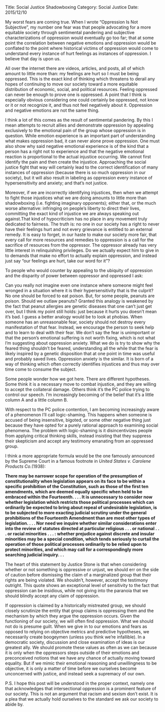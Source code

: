 Title: Social Justice Shadowboxing
Category: Social Justice
Date: 2015/12/10

My worst fears are coming true. When I wrote “Oppression Is Not Subjective”, my number one fear was that people advocating for a more equitable society through sentimental pandering and subjective characterizations of oppression would eventually go too far; that at some point the correlation between negative emotions and oppression would be conflated to the point where historical victims of oppression would come to understand every instance of hurt feelings as instances of oppression. I believe that day is upon us.

All over the internet there are videos, articles, and posts, all of which amount to little more than: my feelings are hurt so I must be being oppressed. This is the exact kind of thinking which threatens to derail any hopes of continuing to move our society toward a more equitable distribution of economic, social, and political resources. Feeling oppressed can never be enough to prove one is oppressed. A point that I think is especially obvious considering one could certainly be oppressed, not know or it or not recognize it, and thus not feel negatively about it. Oppression and negative emotions are not the same thing.

I think a lot of this comes as the result of sentimental pandering. By this I mean attempts to recruit allies and demonstrate oppression by appealing exclusively to the emotional pain of the group whose oppression is in question. While emotion experience is an important part of understanding what makes oppression bad, it can never alone prove oppression. One must also show why said negative emotional experience is of the kind that a person has a right not to experience and that the negative emotional reaction is proportional to the actual injustice occurring. We cannot first identify the pain and then create the injustice. Approaching the social justice fight that way will certainly lead to the correct identification of many instances of oppression (because there is so much oppression in our society), but it will also result in labeling as oppression every instance of hypersensitivity and anxiety; and that’s not justice.

Moreover, if we are incorrectly identifying injustices, then when we attempt to fight those injustices what we are doing amounts to little more than shadowboxing (i.e. fighting imaginary opponents); either that, or the much worse alternative: infringing on people’s liberty to direct their lives, committing the exact kind of injustice we are always speaking out against.That kind of hypocriticism has no place in any movement truly dedicated to fairness. The truth is: no one in our society has a right to never have their feelings hurt and not every grievance is entitled to an external remedy. It is easy to forget, in our haste to make our society more fair, that every call for more resources and remedies to oppression is a call for the sacrifice of resources from the oppressor. The oppressor already has very little interest in relinquishing privileges. Do we actually expect him to give in to demands that make no effort to actually explain oppression, and instead just say “our feelings are hurt, take our word for it”?

To people who would counter by appealing to the ubiquity of oppression and the disparity of power between oppressor and oppressed I ask:

Can you really not imagine even one instance where someone might feel wronged in a situation where it is their hypersensitivity that is the culprit? No one should be forced to eat poison. But, for some people, peanuts are poison. Should we outlaw peanuts? Granted this analogy is weakened by the fact that peanut allergies are genetic diseases that one can’t just get over, but I think my point still holds: just because it hurts you doesn’t mean it’s bad. I guess a better analogy would be to look at phobias. When someone has an unreasonable fear, society should not destroy every manifestation of that fear. Instead, we encourage the person to seek help and to learn to deal with their fear. We don’t say the fear is unimportant or that the person’s emotional suffering is not worth fixing, which is not what I’m suggesting about oppression anxiety. What we do is try to show why the feared thing shouldn’t be feared, understanding all the while that the fear is likely inspired by a genetic disposition that at one point in time was useful and probably saved lives. Oppression anxiety is the similar. It is born of a way of thinking which often correctly identifies injustices and thus may over time come to consume the subject.

Some people wonder how we got here. There are different hypotheses. Some think it is a necessary move to combat injustice, and they are willing to accept the collateral damage. Others think it’s the PC police trying to control our speech. I’m increasingly becoming of the belief that it’s a little column A and a little column B.

With respect to the PC police contention, I am becoming increasingly aware of a phenomenon I’ll call logic-shaming. This happens when someone is accused of being insensitive, bigoted, or some other negative thing just because they have opted for a purely rational approach to examining social phenomena. The problem with logic-shaming is it disincentivizes people from applying critical thinking skills, instead insisting that they suppress their skepticism and accept any testimony emanating from an oppressed group.

I think a more appropriate formula would be the one famously announced by the Supreme Court in a famous footnote in *United States v. Carolene Products Co.*(1938):

**There may be narrower scope for operation of the presumption of constitutionality when legislation appears on its face to be within a specific prohibition of the Constitution, such as those of the first ten amendments, which are deemed equally specific when held to be embraced within the Fourteenth. . . .
It is unnecessary to consider now whether legislation which restricts those political processes which can ordinarily be expected to bring about repeal of undesirable legislation, is to be subjected to more exacting judicial scrutiny under the general prohibitions of the Fourteenth Amendment than are most other types of legislation. . . .
Nor need we inquire whether similar considerations enter into the review of statutes directed at particular religious . . . or national . . . or racial minorities . . . : whether prejudice against discrete and insular minorities may be a special condition, which tends seriously to curtail the operation of those political processes ordinarily to be relied upon to protect minorities, and which may call for a correspondingly more searching judicial inquiry. . .**

The heart of this statement by Justice Stone is that when considering whether or not something is oppressive or unjust, we should err on the side of caution before dismissing the claim of a marginalized group that their rights are being violated. We shouldn’t, however, accept the testimony outright. This quote shows an exceptional level of sensitivity to the fact that oppression can be insidious, while not giving into the paranoia that we should blindly accept any claim of oppression.

If oppression is claimed by a historically mistreated group, we should closely scrutinize the entity that group claims is oppressing them and the mechanism by which they argue the oppression occurs. Given the functioning of our society, we will often find oppression. What we should not do is presume guilt. When we give in to our emotions and fears as opposed to relying on objective metrics and predictive hypotheses, we necessarily create boogeymen (unless you think we’re infallible). In a democratic society, discussion and close examination of ideas is our greatest ally. We should promote these values as often as we can because it is only when the oppressors steps outside of their emotions and preconceived notions that we have any chance of actually moving toward equality. But if we mimic their emotional reasoning and unwillingness to be objective, it is only a matter of time before we ourselves become unconcerned with justice, and instead seek a supremacy of our own.

P.S. I hope this post will be understood in the proper context, namely one that acknowledges that intersectional oppression is a prominent feature of our society. This is not an argument that racism and sexism don’t exist. It is a plea that we actually hold ourselves to the standard we ask our society to abide by. 
 


